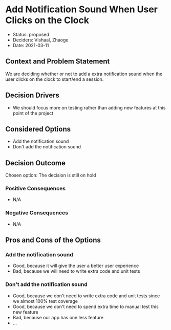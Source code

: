 # Add Notification Sound When User Clicks on the Clock

* Status: proposed
* Deciders: Vishaal, Zhaoge <!-- optional -->
* Date: 2021-03-11

## Context and Problem Statement

We are deciding whether or not to add a extra notification sound when the user clicks on the clock to start/end a session.

## Decision Drivers <!-- optional -->

* We should focus more on testing rather than adding new features at this point of the project

## Considered Options

* Add the notification sound
* Don't add the notification sound

## Decision Outcome

Chosen option: The decision is still on hold

### Positive Consequences <!-- optional -->

* N/A

### Negative Consequences <!-- optional -->

* N/A

## Pros and Cons of the Options <!-- optional -->

### Add the notification sound

* Good, because it will give the user a better user experience
* Bad, because we will need to write extra code and unit tests

### Don't add the notification sound

* Good, because we don't need to write extra code and unit tests since we almost 100% test coverage
* Good, because we don't need to spend extra time to manual test this new feature
* Bad, because our app has one less feature
* … <!-- numbers of pros and cons can vary -->

